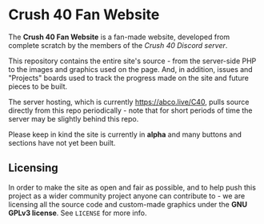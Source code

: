 # Crush 40 Fan Website

The **Crush 40 Fan Website** is a fan-made website, developed from complete scratch by the members of the _Crush 40 Discord server_.

This repository contains the entire site's source - from the server-side PHP to the images and graphics used on the page. And, in addition, issues and "Projects" boards used to track the progress made on the site and future pieces to be built.

The server hosting, which is currently https://abco.live/C40, pulls source directly from this repo periodically - note that for short periods of time the server may be slightly behind this repo.

Please keep in kind the site is currently in **alpha** and many buttons and sections have not yet been built.

## Licensing

In order to make the site as open and fair as possible, and to help push this project as a wider community project anyone can contribute to - we are licensing all the source code and custom-made graphics under the **GNU GPLv3 license**. See `LICENSE` for more info.
